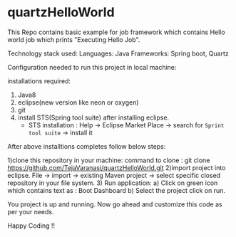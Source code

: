 # quartzHelloWorld
This Repo contains basic example for job framework which contains Hello world job which prints "Executing Hello Job". 

Technology stack used: Languages: Java Frameworks: Spring boot, Quartz

Configuration needed to run this project in local machine:

installations required:

1) Java8
2) eclipse(new version like neon or oxygen)
3) git
4) install STS(Spring tool suite) after installing eclipse.
   - STS installation : Help -> Eclipse Market Place -> search for `Sprint tool suite` -> install it

After above installtions completes follow below steps:

1)clone this repository in your machine: 
  command to clone : git clone https://github.com/TejaVaranasi/quartzHelloWorld.git
2)import project into eclipse.
    File -> import -> existing Maven project -> select specific closed repository in your file system.
3) Run application:
    a) Click on green icon which contains text as : Boot Dashboard
    b) Select the project click on run.
 
You project is up and running. Now go ahead and customize this code as per your needs.

Happy Coding !!
